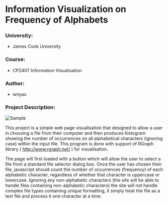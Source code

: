 # Information Visualization on Frequency of Alphabets 
### University:
* James Cook University
### Course:
* CP2407 Information Visualisation
### Author:
* wnyao
### Project Description:
![Sample](https://github.com/wnyao/information_visualization/blob/master/sample_image.png)


This project is a simple web page visualisation that designed to allow a user in choosing a file from their computer and then produces histogram showing the number of 
occurrences on all alphabetical characters (ignoring case) within the input file. This program is done with support of RGraph library 
( http://www.rgraph.net/ ) for visualisation.

The page will first loaded with a button which will allow the user to select a file from a standard file selector dialog box. Once the user 
has chosen their file, javascript should count the number of occurrences (frequency) of each alphabetic character, regardless of whether 
that character is uppercase or lowercase. Ignoring any non-alphabetic characters (the site will be able to handle files containing 
non-alphabetic characters) the site will not handle complex file types containing unique formatting, it simply treat the file as a text 
file and process it one character at a time.
